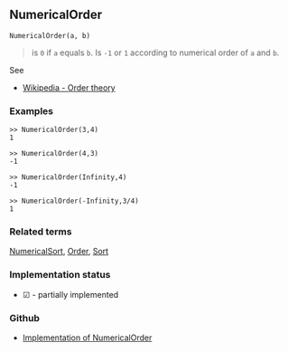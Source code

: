 ## NumericalOrder

```
NumericalOrder(a, b)
```

> is `0` if `a` equals `b`. Is `-1` or `1` according to numerical order of `a` and `b`.
 
See
* [Wikipedia - Order theory](https://en.wikipedia.org/wiki/Order_theory)

### Examples

```
>> NumericalOrder(3,4)
1

>> NumericalOrder(4,3)
-1

>> NumericalOrder(Infinity,4)
-1

>> NumericalOrder(-Infinity,3/4)
1

```

### Related terms 
[NumericalSort](NumericalSort.md), [Order](Order.md), [Sort](Sort.md)






### Implementation status

* &#x2611; - partially implemented

### Github

* [Implementation of NumericalOrder](https://github.com/axkr/symja_android_library/blob/master/symja_android_library/matheclipse-core/src/main/java/org/matheclipse/core/builtin/StructureFunctions.java#L1393) 

